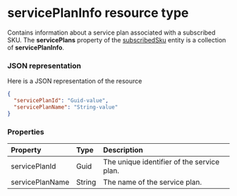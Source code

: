 # servicePlanInfo resource type

Contains information about a service plan associated with a subscribed SKU. The **servicePlans** property of the [subscribedSku](subscribedsku.md) entity is a collection of **servicePlanInfo**.

### JSON representation

Here is a JSON representation of the resource

<!-- {
  "blockType": "resource",
  "optionalProperties": [

  ],
  "@odata.type": "microsoft.graph.serviceplaninfo"
}-->

```json
{
  "servicePlanId": "Guid-value",
  "servicePlanName": "String-value"
}

```
### Properties
| Property	   | Type	|Description|
|:---------------|:--------|:----------|
|servicePlanId|Guid|The unique identifier of the service plan.|
|servicePlanName|String|The name of the service plan.|

<!-- uuid: 8fcb5dbc-d5aa-4681-8e31-b001d5168d79
2015-10-25 14:57:30 UTC -->
<!-- {
  "type": "#page.annotation",
  "description": "servicePlanInfo resource",
  "keywords": "",
  "section": "documentation",
  "tocPath": ""
}-->
